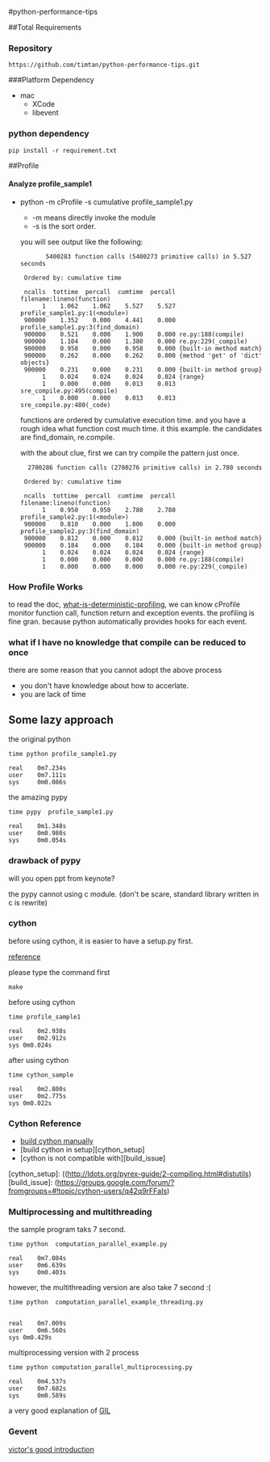 #python-performance-tips

##Total Requirements
### Repository
	https://github.com/timtan/python-performance-tips.git
###Platform Dependency
* mac
  * XCode
  * libevent
    
### python dependency
 
	pip install -r requirement.txt 
	
##Profile

#### Analyze profile_sample1
* python -m cProfile -s cumulative profile_sample1.py 
  * -m means directly invoke the module
  * -s is the sort order.  
  
  you will see output like the following:
  
	         5400283 function calls (5400273 primitive calls) in 5.527 seconds
	
	   Ordered by: cumulative time
	
	   ncalls  tottime  percall  cumtime  percall filename:lineno(function)
	        1    1.062    1.062    5.527    5.527 profile_sample1.py:1(<module>)
	   900000    1.352    0.000    4.441    0.000 profile_sample1.py:3(find_domain)
	   900000    0.521    0.000    1.900    0.000 re.py:188(compile)
	   900000    1.104    0.000    1.380    0.000 re.py:229(_compile)
	   900000    0.958    0.000    0.958    0.000 {built-in method match}
	   900000    0.262    0.000    0.262    0.000 {method 'get' of 'dict' objects}
	   900000    0.231    0.000    0.231    0.000 {built-in method group}
	        1    0.024    0.024    0.024    0.024 {range}
	        1    0.000    0.000    0.013    0.013 sre_compile.py:495(compile)
	        1    0.000    0.000    0.013    0.013 sre_compile.py:480(_code)

	
	        
	        
   functions are ordered by cumulative execution time. and you have a rough idea what function cost much time. it this example. the candidates are find_domain, re.compile. 
   
   with the about clue, first we can try compile the pattern just once. 
   
	    2700286 function calls (2700276 primitive calls) in 2.780 seconds
	
	   Ordered by: cumulative time
	
	   ncalls  tottime  percall  cumtime  percall filename:lineno(function)
	        1    0.950    0.950    2.780    2.780 profile_sample2.py:1(<module>)
	   900000    0.810    0.000    1.806    0.000 profile_sample2.py:3(find_domain)
	   900000    0.812    0.000    0.812    0.000 {built-in method match}
	   900000    0.184    0.000    0.184    0.000 {built-in method group}
	        1    0.024    0.024    0.024    0.024 {range}
	        1    0.000    0.000    0.000    0.000 re.py:188(compile)
	        1    0.000    0.000    0.000    0.000 re.py:229(_compile)
   
### How Profile Works
 to read the doc, [what-is-deterministic-profiling][1], we can know cProfile monitor function call, function return and exception events. the profiling is fine gran. because python automatically provides hooks for each event. 
   
   
 [1]:http://docs.python.org/library/profile.html#what-is-deterministic-profiling
 
### what if I have no knowledge that compile can be reduced to once

there are some reason that you cannot adopt the above process

 * you don't have knowledge about how to accerlate.
 * you are lack of time
 
## Some lazy approach
  
  
the original python
  
	time python profile_sample1.py
	
	real	0m7.234s
	user	0m7.111s
	sys	    0m0.086s
		
	
the amazing pypy	

	time pypy  profile_sample1.py
	
	real	0m1.348s
	user	0m0.980s
	sys	    0m0.054s


### drawback of pypy

will you open ppt from keynote?

the pypy cannot using c module. (don't be scare, standard library written in c is rewrite)

### cython 

before using cython, it is easier to have a setup.py first.

[reference](http://docs.cython.org/src/userguide/tutorial.html)

please type the command first

	make 
 

before using cython
	
	time profile_sample1
	
	real	0m2.938s
	user	0m2.912s
	sys	0m0.024s
 
 after using cython
 
	time cython_sample 
	
	real	0m2.800s
	user	0m2.775s
	sys	0m0.022s
	
### Cython Reference
 
 
 
 * [build cython manually][cython_manually] 
 * [build cython in setup][cython_setup] 
 * [cython is not compatible with][build_issue]

 [cython_manually]: (http://blog.perrygeo.net/2008/04/19/a-quick-cython-introduction/)
 [cython_setup]: ((http://ldots.org/pyrex-guide/2-compiling.html#distutils)
 [build_issue]: (https://groups.google.com/forum/?fromgroups=#!topic/cython-users/q42q9rFFaIs)
 
 
### Multiprocessing and multithreading

the sample program taks 7 second.

	time python  computation_parallel_example.py
		
	real	0m7.084s
	user	0m6.639s
	sys	    0m0.403s
	
however, the multithreading version are also take 7 second :(

	time python  computation_parallel_example_threading.py 
	
	
	real	0m7.009s
	user	0m6.560s
	sys	0m0.429s


multiprocessing version with 2 process
  
	time python computation_parallel_multiprocessing.py 

	real	0m4.537s
	user	0m7.682s
	sys	    0m0.589s
 
 
a very good explanation of [GIL](http://dabeaz.blogspot.tw/2011/08/inside-look-at-gil-removal-patch-of.html)
 
### Gevent

[victor's good introduction][victor_gevent]


[victor_gevent]: (http://blog.ez2learn.com/2010/07/17/talk-about-coroutine-and-gevent/)

